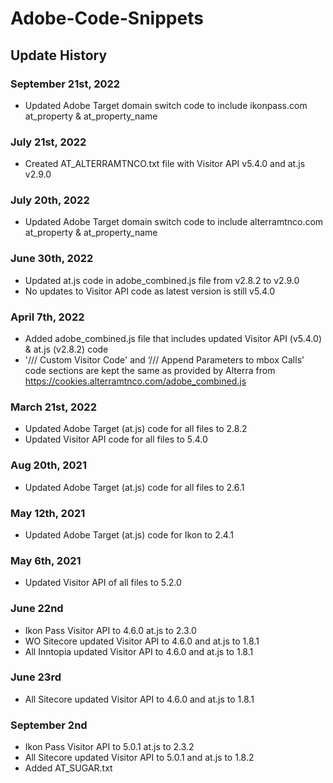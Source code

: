 # Adobe-Code-Snippets

## Update History  

### September 21st, 2022
* Updated Adobe Target domain switch code to include ikonpass.com at_property & at_property_name

### July 21st, 2022
* Created AT_ALTERRAMTNCO.txt file with Visitor API v5.4.0 and at.js v2.9.0 

### July 20th, 2022
* Updated Adobe Target domain switch code to include alterramtnco.com at_property & at_property_name

### June 30th, 2022
* Updated at.js code in adobe_combined.js file from v2.8.2 to v2.9.0
* No updates to Visitor API code as latest version is still v5.4.0

### April 7th, 2022
* Added adobe_combined.js file that includes updated Visitor API (v5.4.0) & at.js (v2.8.2) code
* '/// Custom Visitor Code' and  ‘/// Append Parameters to mbox Calls’ code sections are kept the same as provided by Alterra from https://cookies.alterramtnco.com/adobe_combined.js

### March 21st, 2022
* Updated Adobe Target (at.js) code for all files to 2.8.2
* Updated Visitor API code for all files to 5.4.0

### Aug 20th, 2021
* Updated Adobe Target (at.js) code for all files to 2.6.1

### May 12th, 2021
* Updated Adobe Target (at.js) code for Ikon to 2.4.1

### May 6th, 2021
* Updated Visitor API of all files to 5.2.0

### June 22nd  

* Ikon Pass Visitor API to 4.6.0 at.js to 2.3.0
* WO Sitecore updated Visitor API to 4.6.0 and at.js to 1.8.1
* All Inntopia updated Visitor API to 4.6.0 and at.js to 1.8.1

### June 23rd  

* All Sitecore updated Visitor API to 4.6.0 and at.js to 1.8.1

### September 2nd 

* Ikon Pass Visitor API to 5.0.1 at.js to 2.3.2
* All Sitecore updated Visitor API to 5.0.1 and at.js to 1.8.2
* Added AT_SUGAR.txt
